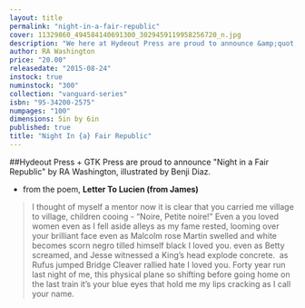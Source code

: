 ```yaml
---
layout: title
permalink: "night-in-a-fair-republic"
cover: 11329860_494584140691300_3029459119958256720_n.jpg
description: "We here at Hydeout Press are proud to announce &amp;quot;Night in a Fair Republic&amp;quot; by RA Washington, illustrated by Benji Diaz, out in collaboration with GTK Press. An amazing, powerful, painful collection of short-form fiction, drama, and poetry, and the artwork contributed to the project by Benji Diaz is stunning, terrifying, and beautiful. The collection is lovingly designed by Alex Nielsen of Hydeout Press, with letter pressed wrap arounds etched and printed by hand."
author: RA Washington
price: "20.00"
releasedate: "2015-08-24"
instock: true
numinstock: "300"
collection: "vanguard-series"
isbn: "95-34200-2575"
numpages: "100"
dimensions: 5in by 6in
published: true
title: "Night In {a} Fair Republic"
---
```





##Hydeout Press + GTK Press are proud to announce "Night in a Fair Republic" by RA Washington, illustrated by Benji Diaz.

- from the poem, **Letter To Lucien (from James)**
> I thought of myself
a mentor
now it is clear that you carried me
village to village, children cooing - “Noire, Petite noire!”
Even a you loved women
even as I fell aside alleys
as my fame rested, looming over your brilliant face
even as Malcolm rose
Martin swelled
and white becomes scorn
negro tilled himself black
I loved you.
even as Betty screamed,
and Jesse witnessed a King’s head explode concrete. 
as Rufus jumped Bridge
Cleaver rallied hate
I loved you.
Forty year run
last night of me, this physical plane so shifting before
going home on the last train
it’s your blue eyes that hold me
my lips cracking as I call your name.
